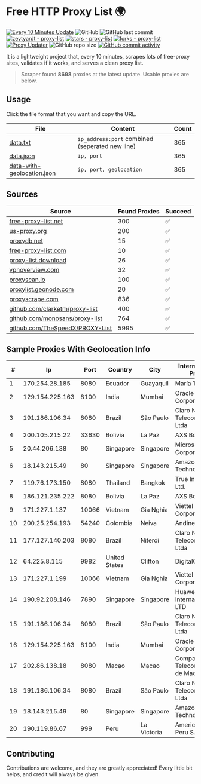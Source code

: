 
# Free HTTP Proxy List 🌍

[![Every 10 Minutes Update](https://github.com/mertguvencli/http-proxy-list/actions/workflows/main.yml/badge.svg?branch=main)](https://github.com/mertguvencli/http-proxy-list/actions/workflows/main.yml)
![GitHub](https://img.shields.io/github/license/mertguvencli/http-proxy-list)
![GitHub last commit](https://img.shields.io/github/last-commit/mertguvencli/http-proxy-list)
[![zevtyardt - proxy-list](https://img.shields.io/static/v1?label=zevtyardt&message=proxy-list&color=blue&logo=github)](https://github.com/zevtyardt/proxy-list "Go to GitHub repo")
[![stars - proxy-list](https://img.shields.io/github/stars/zevtyardt/proxy-list?style=social)](https://github.com/zevtyardt/proxy-list)
[![forks - proxy-list](https://img.shields.io/github/forks/zevtyardt/proxy-list?style=social)](https://github.com/zevtyardt/proxy-list)
[![Proxy Updater](https://github.com/zevtyardt/proxy-list/workflows/Proxy%20Updater/badge.svg)](https://github.com/zevtyardt/proxy-list/actions?query=workflow:"Proxy+Updater")
![GitHub repo size](https://img.shields.io/github/repo-size/zevtyardt/proxy-list)
[![GitHub commit activity](https://img.shields.io/github/commit-activity/m/zevtyardt/proxy-list?logo=commits)](https://github.com/zevtyardt/proxy-list/commits/main)

It is a lightweight project that, every 10 minutes, scrapes lots of free-proxy sites, validates if it works, and serves a clean proxy list.

> Scraper found **8698** proxies at the latest update. Usable proxies are below.

## Usage

Click the file format that you want and copy the URL.

|File|Content|Count|
|----|-------|-----|
|[data.txt](https://raw.githubusercontent.com/mertguvencli/http-proxy-list/main/proxy-list/data.txt)|`ip_address:port` combined (seperated new line)|365|
|[data.json](https://raw.githubusercontent.com/mertguvencli/http-proxy-list/main/proxy-list/data.json)|`ip, port`|365|
|[data-with-geolocation.json](https://raw.githubusercontent.com/mertguvencli/http-proxy-list/main/proxy-list/data-with-geolocation.json)|`ip, port, geolocation`|365|

## Sources

|Source|Found Proxies|Succeed|
|------|-------------|-------|
|[free-proxy-list.net](https://free-proxy-list.net)|300|✅|
|[us-proxy.org](https://www.us-proxy.org)|200|✅|
|[proxydb.net](http://proxydb.net)|15|✅|
|[free-proxy-list.com](https://free-proxy-list.com/?page=&port=&type%5B%5D=http&type%5B%5D=https&up_time=0&search=Search)|10|✅|
|[proxy-list.download](https://www.proxy-list.download/HTTP)|26|✅|
|[vpnoverview.com](https://vpnoverview.com/privacy/anonymous-browsing/free-proxy-servers)|32|✅|
|[proxyscan.io](https://www.proxyscan.io)|100|✅|
|[proxylist.geonode.com](https://proxylist.geonode.com/api/proxy-list?limit=300&page=1&sort_by=lastChecked&sort_type=desc&protocols=http,https)|20|✅|
|[proxyscrape.com](https://api.proxyscrape.com/v2/?request=displayproxies&protocol=http&timeout=10000&country=all&ssl=all&anonymity=all)|836|✅|
|[github.com/clarketm/proxy-list](https://raw.githubusercontent.com/clarketm/proxy-list/master/proxy-list-raw.txt)|400|✅|
|[github.com/monosans/proxy-list](https://raw.githubusercontent.com/monosans/proxy-list/main/proxies/http.txt)|764|✅|
|[github.com/TheSpeedX/PROXY-List](https://raw.githubusercontent.com/TheSpeedX/PROXY-List/master/http.txt)|5995|✅|


## Sample Proxies With Geolocation Info

|#|Ip|Port|Country|City|Internet Service Provider|
|-|--|----|-------|----|-------------------------|
|1|170.254.28.185|8080|Ecuador|Guayaquil|María Teresa Vivar|
|2|129.154.225.163|8100|India|Mumbai|Oracle Corporation|
|3|191.186.106.34|8080|Brazil|São Paulo|Claro NXT Telecomunicacoes Ltda|
|4|200.105.215.22|33630|Bolivia|La Paz|AXS Bolivia S. A.|
|5|20.44.206.138|80|Singapore|Singapore|Microsoft Corporation|
|6|18.143.215.49|80|Singapore|Singapore|Amazon Technologies Inc.|
|7|119.76.173.150|8080|Thailand|Bangkok|True Internet Co., Ltd.|
|8|186.121.235.222|8080|Bolivia|La Paz|AXS Bolivia S. A.|
|9|171.227.1.137|10066|Vietnam|Gia Nghia|Viettel Corporation|
|10|200.25.254.193|54240|Colombia|Neiva|Andinet ON Line|
|11|177.127.140.203|8080|Brazil|Niterói|Claro NXT Telecomunicacoes Ltda|
|12|64.225.8.115|9982|United States|Clifton|DigitalOcean, LLC|
|13|171.227.1.199|10066|Vietnam|Gia Nghia|Viettel Corporation|
|14|190.92.208.146|7890|Singapore|Singapore|Huawei International Pte. LTD|
|15|191.186.106.34|8080|Brazil|São Paulo|Claro NXT Telecomunicacoes Ltda|
|16|129.154.225.163|8100|India|Mumbai|Oracle Corporation|
|17|202.86.138.18|8080|Macao|Macao|Companhia de Telecomunicacoes de Macau|
|18|191.186.106.34|8080|Brazil|São Paulo|Claro NXT Telecomunicacoes Ltda|
|19|18.143.215.49|80|Singapore|Singapore|Amazon Technologies Inc.|
|20|190.119.86.67|999|Peru|La Victoria|America Movil Peru S.A.C.|



## Contributing

Contributions are welcome, and they are greatly appreciated! Every
little bit helps, and credit will always be given.

